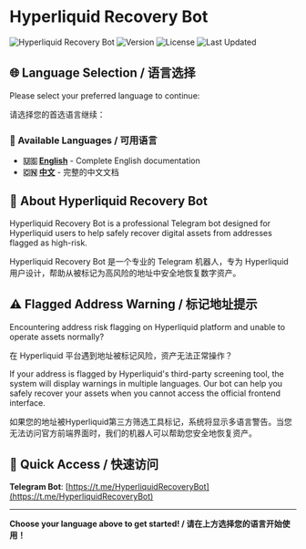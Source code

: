# Hyperliquid Recovery Bot

![Hyperliquid Recovery Bot](https://img.shields.io/badge/Hyperliquid-Recovery%20Bot-blue)
![Version](https://img.shields.io/badge/version-2.6.0-green)
![License](https://img.shields.io/badge/license-MIT-blue)
![Last Updated](https://img.shields.io/badge/last%20updated-2025--01-brightgreen)

## 🌐 Language Selection / 语言选择

Please select your preferred language to continue:

请选择您的首选语言继续：

### 📖 Available Languages / 可用语言

- **🇺🇸 [English](en/README.md)** - Complete English documentation
- **🇨🇳 [中文](zh/README.md)** - 完整的中文文档

## 🤖 About Hyperliquid Recovery Bot

Hyperliquid Recovery Bot is a professional Telegram bot designed for Hyperliquid users to help safely recover digital assets from addresses flagged as high-risk.

Hyperliquid Recovery Bot 是一个专业的 Telegram 机器人，专为 Hyperliquid 用户设计，帮助从被标记为高风险的地址中安全地恢复数字资产。

## ⚠️ Flagged Address Warning / 标记地址提示

Encountering address risk flagging on Hyperliquid platform and unable to operate assets normally?

在 Hyperliquid 平台遇到地址被标记风险，资产无法正常操作？

If your address is flagged by Hyperliquid's third-party screening tool, the system will display warnings in multiple languages. Our bot can help you safely recover your assets when you cannot access the official frontend interface.

如果您的地址被Hyperliquid第三方筛选工具标记，系统将显示多语言警告。当您无法访问官方前端界面时，我们的机器人可以帮助您安全地恢复资产。

## 🚀 Quick Access / 快速访问

**Telegram Bot**: [https://t.me/HyperliquidRecoveryBot](https://t.me/HyperliquidRecoveryBot)

---

**Choose your language above to get started! / 请在上方选择您的语言开始使用！**
